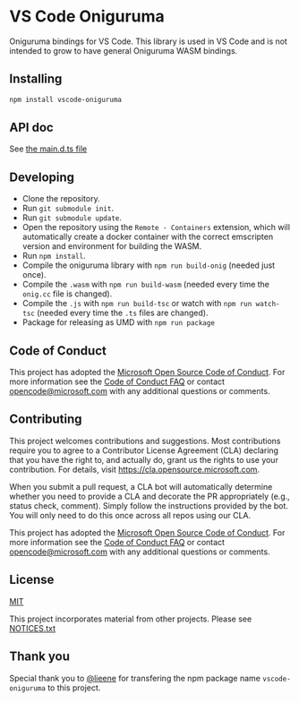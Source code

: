 # VS Code Oniguruma

Oniguruma bindings for VS Code. This library is used in VS Code and is not
intended to grow to have general Oniguruma WASM bindings.

## Installing

```sh
npm install vscode-oniguruma
```

## API doc

See [the main.d.ts file](./main.d.ts)

## Developing

-   Clone the repository.
-   Run `git submodule init`.
-   Run `git submodule update`.
-   Open the repository using the `Remote - Containers` extension, which will
    automatically create a docker container with the correct emscripten version
    and environment for building the WASM.
-   Run `npm install`.
-   Compile the oniguruma library with `npm run build-onig` (needed just once).
-   Compile the `.wasm` with `npm run build-wasm` (needed every time the
    `onig.cc` file is changed).
-   Compile the `.js` with `npm run build-tsc` or watch with `npm run watch-tsc`
    (needed every time the `.ts` files are changed).
-   Package for releasing as UMD with `npm run package`

## Code of Conduct

This project has adopted the
[Microsoft Open Source Code of Conduct](https://opensource.microsoft.com/codeofconduct/).
For more information see the
[Code of Conduct FAQ](https://opensource.microsoft.com/codeofconduct/faq/) or
contact [opencode@microsoft.com](mailto:opencode@microsoft.com) with any
additional questions or comments.

## Contributing

This project welcomes contributions and suggestions. Most contributions require
you to agree to a Contributor License Agreement (CLA) declaring that you have
the right to, and actually do, grant us the rights to use your contribution. For
details, visit https://cla.opensource.microsoft.com.

When you submit a pull request, a CLA bot will automatically determine whether
you need to provide a CLA and decorate the PR appropriately (e.g., status check,
comment). Simply follow the instructions provided by the bot. You will only need
to do this once across all repos using our CLA.

This project has adopted the
[Microsoft Open Source Code of Conduct](https://opensource.microsoft.com/codeofconduct/).
For more information see the
[Code of Conduct FAQ](https://opensource.microsoft.com/codeofconduct/faq/) or
contact [opencode@microsoft.com](mailto:opencode@microsoft.com) with any
additional questions or comments.

## License

[MIT](https://github.com/microsoft/vscode-oniguruma/blob/master/LICENSE.txt)

This project incorporates material from other projects. Please see
[NOTICES.txt](https://github.com/microsoft/vscode-oniguruma/blob/master/NOTICES.txt)

## Thank you

Special thank you to [@lieene](https://github.com/lieene) for transfering the
npm package name `vscode-oniguruma` to this project.
